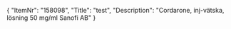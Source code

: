 {
  "ItemNr": "158098",
  "Title": "test",
  "Description": "Cordarone, inj-vätska, lösning 50 mg/ml Sanofi AB"
}